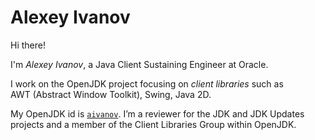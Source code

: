 # Alexey Ivanov

Hi there!

I'm *Alexey Ivanov*,
a Java Client Sustaining Engineer at Oracle.

I work on the OpenJDK project focusing on
*client libraries* such as
AWT&nbsp;(Abstract Window Toolkit),
Swing, Java&nbsp;2D.

My OpenJDK id is [`aivanov`](https://openjdk.org/census#aivanov).
I’m a reviewer for the JDK and JDK Updates projects
and a member of the Client Libraries Group within OpenJDK.
